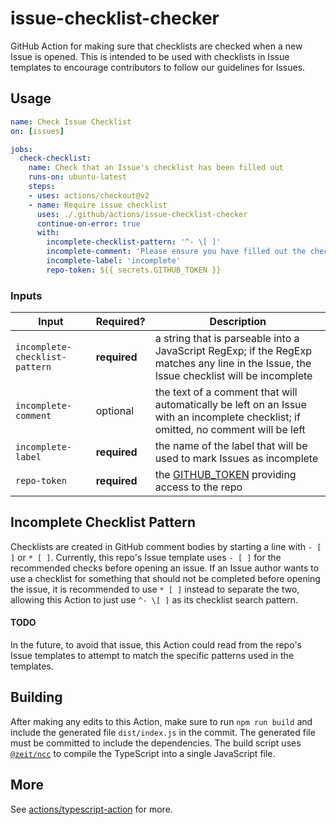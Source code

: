 # issue-checklist-checker

GitHub Action for making sure that checklists are checked when a new Issue is opened. This is intended to be used with checklists in Issue templates to encourage contributors to follow our guidelines for Issues.

## Usage

```yaml
name: Check Issue Checklist
on: [issues]

jobs:
  check-checklist:
    name: Check that an Issue's checklist has been filled out
    runs-on: ubuntu-latest
    steps:
    - uses: actions/checkout@v2
    - name: Require issue checklist
      uses: ./.github/actions/issue-checklist-checker
      continue-on-error: true
      with:
        incomplete-checklist-pattern: '^- \[ ]'
        incomplete-comment: 'Please ensure you have filled out the checklist'
        incomplete-label: 'incomplete'
        repo-token: ${{ secrets.GITHUB_TOKEN }}

```

### Inputs

| Input | Required? | Description |
| ----- | --------- | ----------- |
| `incomplete-checklist-pattern` | **required** | a string that is parseable into a JavaScript RegExp; if the RegExp matches any line in the Issue, the Issue checklist will be incomplete |
| `incomplete-comment` | optional | the text of a comment that will automatically be left on an Issue with an incomplete checklist; if omitted, no comment will be left |
| `incomplete-label` | **required** | the name of the label that will be used to mark Issues as incomplete |
| `repo-token` | **required** | the [GITHUB_TOKEN](https://help.github.com/en/actions/configuring-and-managing-workflows/authenticating-with-the-github_token) providing access to the repo |

## Incomplete Checklist Pattern

Checklists are created in GitHub comment bodies by starting a line with `- [ ]` or `* [ ]`. Currently, this repo's Issue template uses `- [ ]` for the recommended checks before opening an issue. If an Issue author wants to use a checklist for something that should not be completed before opening the issue, it is recommended to use `* [ ]` instead to separate the two, allowing this Action to just use `^- \[ ]` as its checklist search pattern.

#### TODO

In the future, to avoid that issue, this Action could read from the repo's Issue templates to attempt to match the specific patterns used in the templates.

## Building

After making any edits to this Action, make sure to run `npm run build` and include the generated file `dist/index.js` in the commit. The generated file must be committed to include the dependencies. The build script uses [`@zeit/ncc`](https://github.com/zeit/ncc) to compile the TypeScript into a single JavaScript file.

## More

See [actions/typescript-action](https://github.com/actions/typescript-action) for more.
